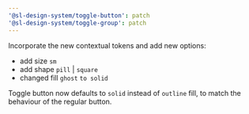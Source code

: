 ```yaml
---
'@sl-design-system/toggle-button': patch
'@sl-design-system/toggle-group': patch
---
```


Incorporate the new contextual tokens and add new options:
- add size `sm`
- add shape `pill` | `square`
- changed fill `ghost` `to solid`

Toggle button now defaults to `solid` instead of `outline` fill, to match the behaviour of the regular button.
